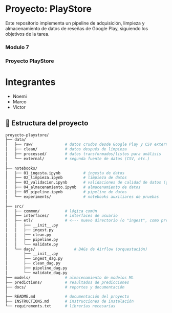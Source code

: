 # Proyecto: PlayStore

Este repositorio implementa un pipeline de adquisición, limpieza y almacenamiento de datos de reseñas de Google Play, siguiendo los objetivos de la tarea.

### Modulo 7
### Proyecto PlayStore

# Integrantes

- Noemi
- Marco
- Victor

## 📂 Estructura del proyecto

```bash
proyecto-playstore/
├── data/
│   ├── raw/              # datos crudos desde Google Play y CSV externos
│   ├── clean/            # datos después de limpieza
│   ├── processed/        # datos transformados/listos para análisis
│   └── external/         # segunda fuente de datos (CSV, etc.)
│
├── notebooks/
│   ├── 01_ingesta.ipynb          # ingesta de datos
│   ├── 02_limpieza.ipynb         # limpieza de datos
│   ├── 03_validacion.ipynb       # validaciones de calidad de datos (great_expectations)
│   ├── 04_almacenamiento.ipynb   # almacenamiento de datos
│   ├── 05_pipeline.ipynb         # pipeline de datos
│   └── experiments/              # notebooks auxiliares de pruebas
│
├── src/
│   ├── common/           # lógica común
│   ├── interfaces/       # interfaces de usuario
│   ├── etl/              # <--- nuevo directorio (o "ingest", como prefieras)
│   │   ├── __init__.py
│   │   ├── ingest.py  
│   │   ├── clean.py
│   │   ├── pipeline.py
│   │   └── validate.py
│   └── dags/                 # DAGs de Airflow (orquestación)
│       ├── __init__.py
│       ├── ingest_dag.py
│       ├── clean_dag.py
│       ├── pipeline_dag.py
│       └── validate_dag.py
├── models/               # almacenamiento de modelos ML
├── predictions/          # resultados de predicciones
├── docs/                 # reportes y documentación
│
├── README.md             # documentación del proyecto
├── INSTRUCTIONS.md       # instrucciones de instalación
└── requirements.txt      # librerías necesarias


